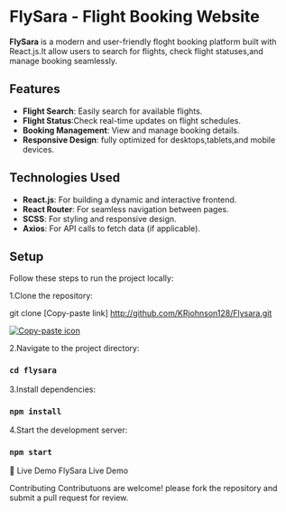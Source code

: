 # FlySara - Flight Booking Website

**FlySara** is a modern and user-friendly floght booking platform built with React.js.It allow users to search for flights,
   check flight statuses,and manage booking seamlessly.

## Features
- **Flight Search**: Easily search for available flights.
- **Flight Status**:Check real-time updates on flight schedules.
- **Booking Management**: View and manage booking details.
- **Responsive Design**: fully optimized for desktops,tablets,and mobile devices.

## Technologies Used
- **React.js**: For building a dynamic and interactive frontend.
- **React Router**: For seamless navigation between pages.
- **SCSS**: For styling and responsive design.
- **Axios**: For API calls to fetch data  (if applicable).
  
## Setup
  Follow these steps to run the project locally:

  
  1.Clone the repository:
    
 git clone   [Copy-paste link] http://github.com/KRjohnson128/Flysara.git

[![Copy-paste icon](https://upload.wikimedia.org/wikipedia/commons/thumb/0/0d/Copy_icon.svg/1024px-Copy_icon.svg.png)](http://www.example.com)
 

2.Navigate to the project directory:

  ### `cd flysara`

3.Install dependencies:

 ### `npm install`

4.Start the development server:

### `npm start`

🚀 Live Demo
    FlySara Live Demo

  Contributing
      Contributuons are welcome! please fork the repository and submit a pull request for 
      review.

    
    


    



    


  
